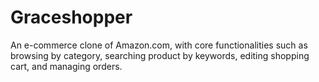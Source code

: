 # Graceshopper

An e-commerce clone of Amazon.com, with core functionalities such as browsing by category, searching product by keywords, editing shopping cart, and managing orders.

